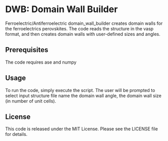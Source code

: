 # DWB: Domain Wall Builder
Ferroelectric/Antiferroelectric domain_wall_builder creates domain walls for the ferroelectrics perovskites. The code reads the structure in the vasp format, and then creates domain walls with user-defined sizes and angles.

## Prerequisites
The code requires ase and numpy

## Usage
To run the code, simply execute the script. The user will be prompted to select input structure file name the domain wall angle, the domain wall size (in number of unit cells).

## License
This code is released under the MIT License. Please see the LICENSE file for details.




